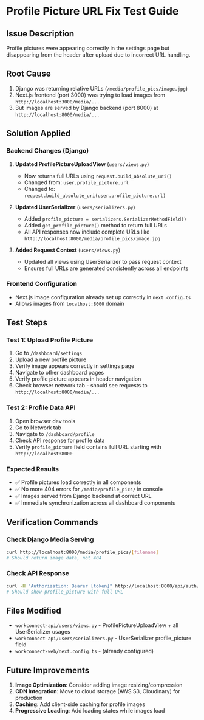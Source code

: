 # Profile Picture URL Fix Test Guide

## Issue Description
Profile pictures were appearing correctly in the settings page but disappearing from the header after upload due to incorrect URL handling.

## Root Cause
1. Django was returning relative URLs (`/media/profile_pics/image.jpg`)
2. Next.js frontend (port 3000) was trying to load images from `http://localhost:3000/media/...`
3. But images are served by Django backend (port 8000) at `http://localhost:8000/media/...`

## Solution Applied

### Backend Changes (Django)

1. **Updated ProfilePictureUploadView** (`users/views.py`)
   - Now returns full URLs using `request.build_absolute_uri()`
   - Changed from: `user.profile_picture.url` 
   - Changed to: `request.build_absolute_uri(user.profile_picture.url)`

2. **Updated UserSerializer** (`users/serializers.py`)
   - Added `profile_picture = serializers.SerializerMethodField()`
   - Added `get_profile_picture()` method to return full URLs
   - All API responses now include complete URLs like `http://localhost:8000/media/profile_pics/image.jpg`

3. **Added Request Context** (`users/views.py`)
   - Updated all views using UserSerializer to pass request context
   - Ensures full URLs are generated consistently across all endpoints

### Frontend Configuration
- Next.js image configuration already set up correctly in `next.config.ts`
- Allows images from `localhost:8000` domain

## Test Steps

### Test 1: Upload Profile Picture
1. Go to `/dashboard/settings`
2. Upload a new profile picture
3. Verify image appears correctly in settings page
4. Navigate to other dashboard pages
5. Verify profile picture appears in header navigation
6. Check browser network tab - should see requests to `http://localhost:8000/media/...`

### Test 2: Profile Data API
1. Open browser dev tools
2. Go to Network tab
3. Navigate to `/dashboard/profile` 
4. Check API response for profile data
5. Verify `profile_picture` field contains full URL starting with `http://localhost:8000`

### Expected Results
- ✅ Profile pictures load correctly in all components
- ✅ No more 404 errors for `/media/profile_pics/` in console
- ✅ Images served from Django backend at correct URL
- ✅ Immediate synchronization across all dashboard components

## Verification Commands

### Check Django Media Serving
```bash
curl http://localhost:8000/media/profile_pics/[filename]
# Should return image data, not 404
```

### Check API Response
```bash
curl -H "Authorization: Bearer [token]" http://localhost:8000/api/auth/profile/
# Should show profile_picture with full URL
```

## Files Modified
- `workconnect-api/users/views.py` - ProfilePictureUploadView + all UserSerializer usages
- `workconnect-api/users/serializers.py` - UserSerializer profile_picture field
- `workconnect-web/next.config.ts` - (already configured)

## Future Improvements
1. **Image Optimization**: Consider adding image resizing/compression
2. **CDN Integration**: Move to cloud storage (AWS S3, Cloudinary) for production
3. **Caching**: Add client-side caching for profile images
4. **Progressive Loading**: Add loading states while images load 